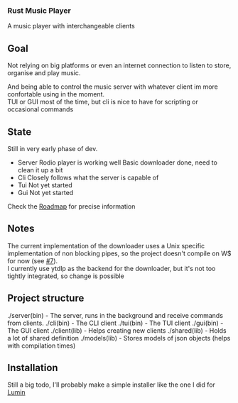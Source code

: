 ### Rust Music Player

A music player with interchangeable clients

## Goal

Not relying on big platforms or even an internet connection to listen to store, organise and play music.

And being able to control the music server with whatever client im more confortable using in the moment.  
TUI or GUI most of the time, but cli is nice to have for scripting or occasional commands

## State
Still in very early phase of dev.

- Server
    Rodio player is working well
    Basic downloader done, need to clean it up a bit
- Cli
  Closely follows what the server is capable of
- Tui
  Not yet started
- Gui
  Not yet started

Check the [Roadmap](./roadmap.md) for precise information

## Notes
The current implementation of the downloader uses a Unix specific implementation of non blocking pipes, so the project doesn't compile on W$ for now (see [#7](https://github.com/bowarc/rmp/issues/7)).  
I currently use ytdlp as the backend for the downloader, but it's not too tightly integrated, so change is possible

## Project structure
./server(bin) - The server, runs in the background and receive commands from clients.
./cli(bin) - The CLI client
./tui(bin) - The TUI client
./gui(bin) - The GUI client
./client(lib) - Helps creating new clients
./shared(lib) - Holds a lot of shared definition
./models(lib) - Stores models of json objects (helps with compilation times)

## Installation

Still a big todo, I'll probably make a simple installer like the one I did for [Lumin](https://github.com/bowarc/lumin)



